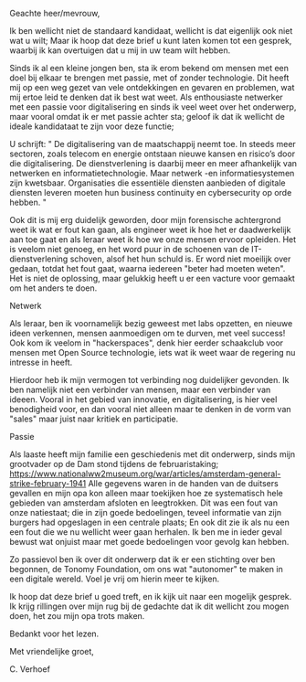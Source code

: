 Geachte heer/mevrouw,

Ik ben wellicht niet de standaard kandidaat, wellicht is dat eigenlijk ook niet wat u wilt; Maar ik hoop dat deze brief u kunt laten komen tot een gesprek, waarbij ik kan overtuigen dat u mij in uw team wilt hebben. 

Sinds ik al een kleine jongen ben, sta ik erom bekend om mensen met een doel bij elkaar te brengen met passie, met of zonder technologie. Dit heeft mij op een weg gezet van vele ontdekkingen en gevaren en problemen, wat mij ertoe leid te denken dat ik best wat weet. Als enthousiaste netwerker met een passie voor digitalisering en sinds ik veel weet over het onderwerp, maar vooral omdat ik er met passie achter sta;  geloof ik dat ik wellicht de ideale kandidataat te zijn voor deze functie;

U schrijft: " De digitalisering van de maatschappij neemt toe. In steeds meer sectoren, zoals telecom en energie ontstaan nieuwe kansen en risico’s door die digitalisering. De dienstverlening is daarbij meer en meer afhankelijk van netwerken en informatietechnologie. Maar netwerk -en informatiesystemen zijn kwetsbaar. Organisaties die essentiële diensten aanbieden of digitale diensten leveren moeten hun business continuity en cybersecurity op orde hebben. "

Ook dit is mij erg duidelijk geworden, door mijn forensische achtergrond weet ik wat er fout kan gaan, als engineer weet ik hoe het er daadwerkelijk aan toe gaat en als leraar weet ik hoe we onze mensen ervoor opleiden. Het is veelom niet genoeg, en het word puur in de schoenen van de IT-dienstverlening schoven, alsof het hun schuld is. Er word niet moeilijk over gedaan, totdat het fout gaat, waarna iedereen "beter had moeten weten". Het is niet de oplossing, maar gelukkig heeft u er een vacture voor gemaakt om het anders te doen. 

Netwerk

Als leraar, ben ik voornamelijk bezig geweest met labs opzetten, en nieuwe ideen verkennen, mensen aanmoedigen om te durven, met veel success! Ook kom ik veelom in "hackerspaces", denk hier eerder schaakclub voor mensen met Open Source technologie, iets wat ik weet waar de regering nu intresse in heeft.

Hierdoor heb ik mijn vermogen tot verbinding nog duidelijker gevonden. Ik ben namelijk niet een verbinder van mensen, maar een verbinder van ideeen. Vooral in het gebied van innovatie, en digitalisering, is hier veel benodigheid voor, en dan vooral niet alleen maar te denken in de vorm van "sales" maar juist naar kritiek en participatie. 

Passie

Als laaste heeft mijn familie een geschiedenis met dit onderwerp, sinds mijn grootvader op de Dam stond tijdens de februaristaking; https://www.nationalww2museum.org/war/articles/amsterdam-general-strike-february-1941
Alle gegevens waren in de handen van de duitsers gevallen en mijn opa kon alleen maar toekijken hoe ze systematisch hele gebieden van amsterdam afsloten en leegtrokken. Dit was een fout van onze natiestaat; die in zijn goede bedoelingen, teveel informatie van zijn burgers had opgeslagen in een centrale plaats; En ook dit zie ik als nu een een fout die we nu wellicht weer gaan herhalen. Ik ben me in ieder geval bewust wat onjuist maar met goede bedoelingen voor gevolg kan hebben. 

Zo passievol ben ik over dit onderwerp dat ik er een stichting over ben begonnen, de Tonomy Foundation, om ons wat "autonomer" te maken in een digitale wereld. 
Voel je vrij om hierin meer te kijken. 

Ik hoop dat deze brief u goed treft, en ik kijk uit naar een mogelijk gesprek. 
Ik krijg rillingen over mijn rug bij de gedachte dat ik dit wellicht zou mogen doen, het zou mijn opa trots maken. 

Bedankt voor het lezen. 

Met vriendelijke groet,

C. Verhoef